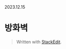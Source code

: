 2023.12.15
# 방화벽




> Written with [StackEdit](https://stackedit.io/).
<!--stackedit_data:
eyJoaXN0b3J5IjpbLTI3MTc5ODg1Myw3MzA5OTgxMTZdfQ==
-->